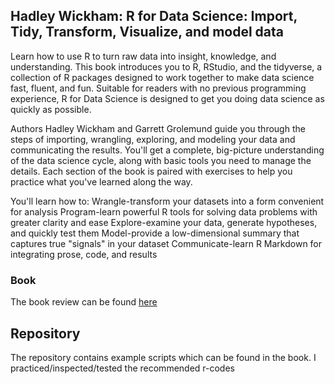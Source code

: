 ## Hadley Wickham: R for Data Science: Import, Tidy, Transform, Visualize, and model data

Learn how to use R to turn raw data into insight, knowledge, and understanding. This book introduces you to R, RStudio, and the tidyverse, a collection of R packages designed to work together to make data science fast, fluent, and fun. Suitable for readers with no previous programming experience, R for Data Science is designed to get you doing data science as quickly as possible.

Authors Hadley Wickham and Garrett Grolemund guide you through the steps of importing, wrangling, exploring, and modeling your data and communicating the results. You'll get a complete, big-picture understanding of the data science cycle, along with basic tools you need to manage the details. Each section of the book is paired with exercises to help you practice what you've learned along the way.

You'll learn how to:
Wrangle-transform your datasets into a form convenient for analysis Program-learn powerful R tools for solving data problems with greater clarity and ease Explore-examine your data, generate hypotheses, and quickly test them Model-provide a low-dimensional summary that captures true "signals" in your dataset Communicate-learn R Markdown for integrating prose, code, and results 

### Book
The book review can be found [here](https://www.goodreads.com/book/show/33399049-r-for-data-science?ac=1&from_search=true)

## Repository
The repository contains example scripts which can be found in the book. I practiced/inspected/tested the recommended r-codes

